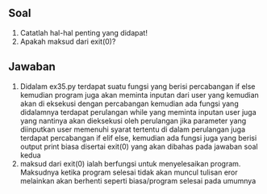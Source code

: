 ## Soal
1. Catatlah hal-hal penting yang didapat!
2. Apakah maksud dari exit(0)?

## Jawaban
1. Didalam ex35.py terdapat suatu fungsi yang berisi percabangan if else kemudian program juga akan meminta inputan dari user yang kemudian akan di eksekusi dengan percabangan kemudian ada fungsi yang didalamnya terdapat perulangan while yang meminta inputan user juga yang nantinya akan dieksekusi oleh perulangan jika parameter yang diinputkan user memenuhi syarat tertentu di dalam perulangan juga terdapat percabangan if elif else, kemudian ada fungsi juga yang berisi output print biasa disertai exit(0) yang akan dibahas pada jawaban soal kedua
2. maksud dari exit(0) ialah berfungsi untuk menyelesaikan program. Maksudnya ketika program selesai tidak akan muncul tulisan eror melainkan akan berhenti seperti biasa/program selesai pada umumnya